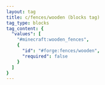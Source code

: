```yaml
---
layout: tag
title: c/fences/wooden (blocks tag)
tag_type: blocks
tag_content: {
  "values": [
    "#minecraft:wooden_fences",
    {
      "id": "#forge:fences/wooden",
      "required": false
    }
  ]
}
---
```

